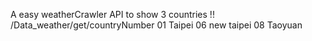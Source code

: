 A easy weatherCrawler API to show 3 countries !!
/Data_weather/get/countryNumber
01 Taipei
06 new taipei
08 Taoyuan